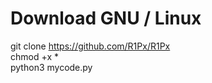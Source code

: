 
# Download GNU / Linux

git clone https://github.com/R1Px/R1Px <br>
chmod +x * <br>
python3 mycode.py
